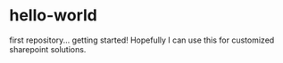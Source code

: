# hello-world
first repository... getting started!  Hopefully I can use this for customized sharepoint solutions.
